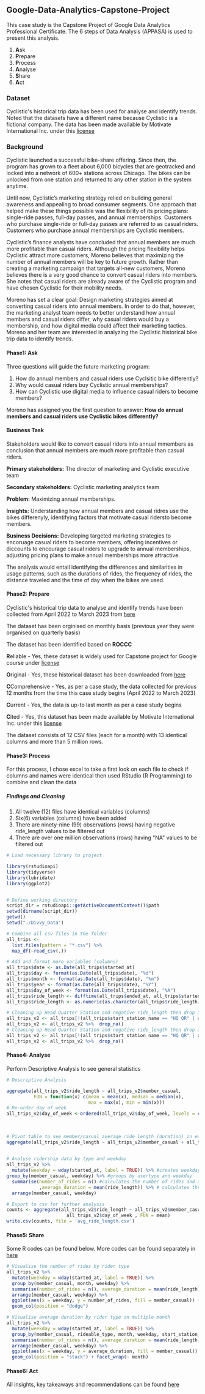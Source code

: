 ## Google-Data-Analytics-Capstone-Project
This case study is the Capstone Project of Google Data Analytics Professional Certificate. The 6 steps of Data Analysis (APPASA) is used to present this analysis.
1. **A**sk
2. **P**repare
3. **P**rocess
4. **A**nalyse
5. **S**hare
6. **A**ct

### Dataset
Cyclistic's historical trip data has been used for analyse and identify trends. Noted that the datasets have a different name because Cyclistic is a fictional company.
The data has been made available by Motivate International Inc. under this [license](https://ride.divvybikes.com/data-license-agreement)

### Background
Cyclistic launched a successful bike-share offering. Since then, the program has grown to a fleet about 6,000 bicycles that are geotracked and locked into a network of 600+ stations across Chicago. The bikes can be unlocked from one station and returned to any other station in the system anytime.

Until now, Cyclistic’s marketing strategy relied on building general awareness and appealing to broad consumer segments. One approach that helped make these things possible was the flexibility of its pricing plans: single-ride passes, full-day passes, and annual memberships. Customers who purchase single-ride or full-day passes are referred to as casual riders. Customers who purchase annual memberships are Cyclistic members.

Cyclistic’s finance analysts have concluded that annual members are much more profitable than casual riders. Although the pricing flexibility helps Cyclistic attract more customers, Moreno believes that maximizing the number of annual members will be key to future growth. Rather than creating a marketing campaign that targets all-new customers, Moreno believes there is a very good chance to convert casual riders into members. She notes that casual riders are already aware of the Cyclistic program and have chosen Cyclistic for their mobility needs.

Moreno has set a clear goal: Design marketing strategies aimed at converting casual riders into annual members. In order to do that, however, the marketing analyst team needs to better understand how annual members and casual riders differ, why casual riders would buy a membership, and how digital media could affect their marketing tactics. Moreno and her team are interested in analyzing the Cyclistic historical bike trip data to identify trends.

#### Phase1: Ask
Three questions will guide the future marketing program:
1. How do annual members and casual riders use Cyclsitic bike differently?
2. Why would casual riders buy Cyclistic annual memberships?
3. How can Cyclistic use digital media to influence casual riders to become members?

Moreno has assigned you the first question to answer: **How do annual members and casual riders use Cyclistic bikes differently?**

#### Business Task

Stakeholders would like to convert casual riders into annual mmembers as conclusion that annual members are much more profitable than casual riders.

**Primary stakeholders:** The director of marketing and Cyclistic executive team


**Secondary stakeholders:** Cyclistic marketing analytics team

**Problem:** Maximizing annual memberships.

**Insights:** Understanding how annual members and casual ridres use the bikes differenyly, identifying factors that motivate casual ridersto become members.

**Business Decisions:** Developing targeted marketing strategies to encoruage casual riders to become members, offering incentives or diccounts to encourage casual riders to upgrade to annual memberships, adjusting pricing plans to make annual memberships more attractive.

The analysis would entail identifying the differences and similarities in usage patterns, such as the durations of rides, the frequency of rides, the distance traveled and the time of day when the bikes are used.


#### Phase2: Prepare

Cyclistic's historical trip data to analyse and identify trends have been collected from April 2022 to March 2023 from [here](https://divvy-tripdata.s3.amazonaws.com/index.html)

The dataset has been orginised on monthly basis (previous year they were organised on quarterly basis)

The dataset has been identified based on **ROCCC**

**R**eliable - Yes, these dataset is widely used for Capstone project for Google course under [license](https://ride.divvybikes.com/data-license-agreement)

**O**riginal - Yes, these historical dataset has been downloaded from [here](https://divvy-tripdata.s3.amazonaws.com/index.html)

**C**Comprehensive - Yes, as per a case study, the data collected for previous 12 months from the time this case study begins (April 2022 to March 2023)

**C**urrent - Yes, the data is up-to last month as per a case study begins

**C**ited - Yes, this dataset has been made available by Motivate International Inc. under this [license](https://ride.divvybikes.com/data-license-agreement)

The dataset consists of 12 CSV files (each for a month) with 13 identical columns and more than 5 million rows.

#### Phase3: Process

For this process, I chose excel to take a first look on each file to check if columns and names were identical then used RStudio (R Programming) to combine and clean the data

##### Findings and Cleaning
1. All twelve (12) files have identical variables (columns)
2. Six(6) variables (columns) have been added
3. There are ninety-nine (99) observations (rows) having negative ride_length values to be filtered out
4. There are over one million observations (rows) having "NA" values to be filtered out

```r
# Load necessary library to project

library(rstudioapi)
library(tidyverse)
library(lubridate)
library(ggplot2)


# Define working directory 
script_dir = rstudioapi::getActiveDocumentContext()$path
setwd(dirname(script_dir))
getwd()
setwd("./Divvy_Data")

# Combine all csv files in the folder
all_trips <-
  list.files(pattern = "*.csv") %>% 
  map_df(~read_csv(.))

# Add and format more variables (columns)
all_trips$date <- as.Date(all_trips$started_at)
all_trips$day <- format(as.Date(all_trips$date), "%d")
all_trips$month <- format(as.Date(all_trips$date), "%m")
all_trips$year <- format(as.Date(all_trips$date), "%Y")
all_trips$day_of_week <- format(as.Date(all_trips$date), "%A")
all_trips$ride_length <- difftime(all_trips$ended_at, all_trips$started_at)
all_trips$ride_length <- as.numeric(as.character(all_trips$ride_length))

# Cleaning up Head Quarter Station and negative ride_length then drop all NA observation (rows)
all_trips_v2 <- all_trips[!(all_trips$start_station_name == "HQ QR" | all_trips$ride_length < 0),]
all_trips_v2 <- all_trips_v2 %>%  drop_na()
# Cleaning up Head Quarter Station and negative ride_length then drop all NA observation (rows)
all_trips_v2 <- all_trips[!(all_trips$start_station_name == "HQ QR" | all_trips$ride_length < 0),]
all_trips_v2 <- all_trips_v2 %>%  drop_na()

```
#### Phase4: Analyse

Perform Descriptive Analysis to see general statistics
```r
# Descriptive Analysis

aggregate(all_trips_v2$ride_length ~ all_trips_v2$member_casual, 
          FUN = function(x) c(mean = mean(x), median = median(x),
                              max = max(x), min = min(x)))
# Re-order day of week
all_trips_v2$day_of_week <-ordered(all_trips_v2$day_of_week, levels = c("Sunday","Monday",
                                                                        "Tuesday", "Wednesday",
                                                                        "Thursday", "Friday",
                                                                        "Saturday"))
# Pivot table to see member/casual average ride length (duration) in each day of the week
aggregate(all_trips_v2$ride_length ~ all_trips_v2$member_casual + all_trips_v2$day_of_week, FUN = mean)
                                                                     
```

```r
# Analyse ridership data by type and weekday
all_trips_v2 %>%
  mutate(weekday = wday(started_at, label = TRUE)) %>% #creates weekday field using wday()
group_by(member_casual, weekday) %>% #groups by usertype and weekday
  summarise(number_of_rides = n() #calculates the number of rides and average duration
            ,average_duration = mean(ride_length)) %>% # calculates the average duration
  arrange(member_casual, weekday)


```

```r
# Export to csv for further analysis
counts <- aggregate(all_trips_v2$ride_length ~ all_trips_v2$member_casual +
                      all_trips_v2$day_of_week , FUN = mean)
write.csv(counts, file = 'avg_ride_length.csv')
```
#### Phase5: Share

Some R codes can be found below. More codes can be found separately in [here](https://github.com/nupong/Google-Data-Analytics-Capstone-Project-Sharing-Bike/blob/main/Cyclistic_Analysis.R)
```r
# Visualise the number of rides by rider type
all_trips_v2 %>% 
  mutate(weekday = wday(started_at, label = TRUE)) %>% 
  group_by(member_casual, month, weekday) %>% 
  summarise(number_of_rides = n(), average_duration = mean(ride_length)) %>% 
  arrange(member_casual, weekday) %>% 
  ggplot(aes(x = weekday, y = number_of_rides, fill = member_casual)) +
  geom_col(position = "dodge")

# Visualise average duration by rider type on multiple month
all_trips_v2 %>% 
  mutate(weekday = wday(started_at, label = TRUE)) %>% 
  group_by(member_casual, rideable_type, month, weekday, start_station_name) %>% 
  summarise(number_of_rides = n(), average_duration = mean(ride_length)) %>% 
  arrange(member_casual, weekday) %>% 
  ggplot(aes(x = weekday, y = average_duration, fill = member_casual)) +
  geom_col(position = "stack") + facet_wrap(~ month)
```
#### Phase6: Act

All insights, key takeaways and recommendations can be found [here](https://github.com/nupong/Google-Data-Analytics-Capstone-Project-Sharing-Bike/blob/main/Capstone%20project%20-%20Cyclistic%20Bike%20Share%20Presentation.ppsx)
